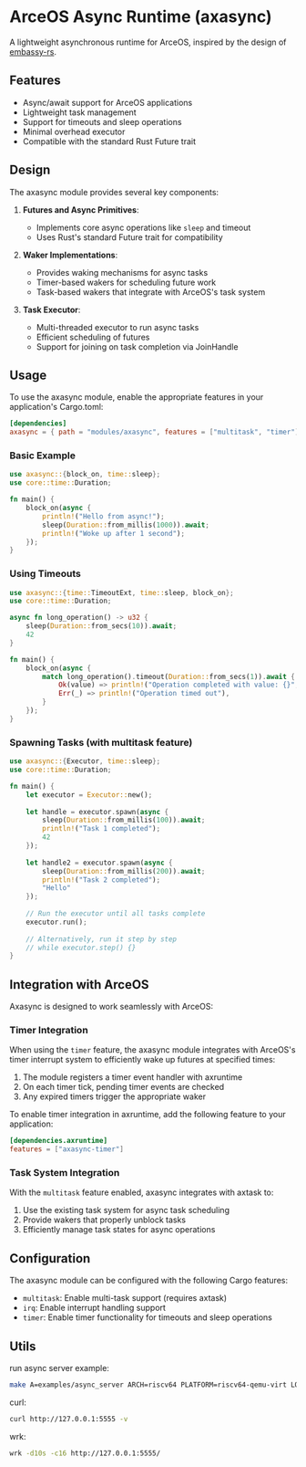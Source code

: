 # ArceOS Async Runtime (axasync)

A lightweight asynchronous runtime for ArceOS, inspired by the design of [embassy-rs](https://github.com/embassy-rs/embassy).

## Features

- Async/await support for ArceOS applications
- Lightweight task management
- Support for timeouts and sleep operations
- Minimal overhead executor
- Compatible with the standard Rust Future trait

## Design

The axasync module provides several key components:

1. **Futures and Async Primitives**:
   - Implements core async operations like `sleep` and timeout
   - Uses Rust's standard Future trait for compatibility

2. **Waker Implementations**:
   - Provides waking mechanisms for async tasks 
   - Timer-based wakers for scheduling future work
   - Task-based wakers that integrate with ArceOS's task system

3. **Task Executor**:
   - Multi-threaded executor to run async tasks
   - Efficient scheduling of futures
   - Support for joining on task completion via JoinHandle

## Usage

To use the axasync module, enable the appropriate features in your application's Cargo.toml:

```toml
[dependencies]
axasync = { path = "modules/axasync", features = ["multitask", "timer"] }
```

### Basic Example

```rust
use axasync::{block_on, time::sleep};
use core::time::Duration;

fn main() {
    block_on(async {
        println!("Hello from async!");
        sleep(Duration::from_millis(1000)).await;
        println!("Woke up after 1 second");
    });
}
```

### Using Timeouts

```rust
use axasync::{time::TimeoutExt, time::sleep, block_on};
use core::time::Duration;

async fn long_operation() -> u32 {
    sleep(Duration::from_secs(10)).await;
    42
}

fn main() {
    block_on(async {
        match long_operation().timeout(Duration::from_secs(1)).await {
            Ok(value) => println!("Operation completed with value: {}", value),
            Err(_) => println!("Operation timed out"),
        }
    });
}
```

### Spawning Tasks (with multitask feature)

```rust
use axasync::{Executor, time::sleep};
use core::time::Duration;

fn main() {
    let executor = Executor::new();
    
    let handle = executor.spawn(async {
        sleep(Duration::from_millis(100)).await;
        println!("Task 1 completed");
        42
    });
    
    let handle2 = executor.spawn(async {
        sleep(Duration::from_millis(200)).await;
        println!("Task 2 completed");
        "Hello"
    });
    
    // Run the executor until all tasks complete
    executor.run();
    
    // Alternatively, run it step by step
    // while executor.step() {}
}
```

## Integration with ArceOS

Axasync is designed to work seamlessly with ArceOS:

### Timer Integration

When using the `timer` feature, the axasync module integrates with ArceOS's timer interrupt system to efficiently wake up futures at specified times:

1. The module registers a timer event handler with axruntime
2. On each timer tick, pending timer events are checked
3. Any expired timers trigger the appropriate waker

To enable timer integration in axruntime, add the following feature to your application:

```toml
[dependencies.axruntime]
features = ["axasync-timer"]
```

### Task System Integration

With the `multitask` feature enabled, axasync integrates with axtask to:

1. Use the existing task system for async task scheduling
2. Provide wakers that properly unblock tasks
3. Efficiently manage task states for async operations

## Configuration

The axasync module can be configured with the following Cargo features:

- `multitask`: Enable multi-task support (requires axtask)
- `irq`: Enable interrupt handling support
- `timer`: Enable timer functionality for timeouts and sleep operations 


## Utils
run async server example:
```bash
make A=examples/async_server ARCH=riscv64 PLATFORM=riscv64-qemu-virt LOG=debug NET=y SMP=1 BUS=mmio FEATURES=net,bus-mmio APP_FEATURES=default run
```

curl:
```bash
curl http://127.0.0.1:5555 -v
```

wrk:
```bash
wrk -d10s -c16 http://127.0.0.1:5555/
```
